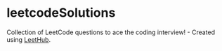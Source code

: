 # leetcodeSolutions
Collection of LeetCode questions to ace the coding interview! - Created using [LeetHub](https://github.com/QasimWani/LeetHub).

